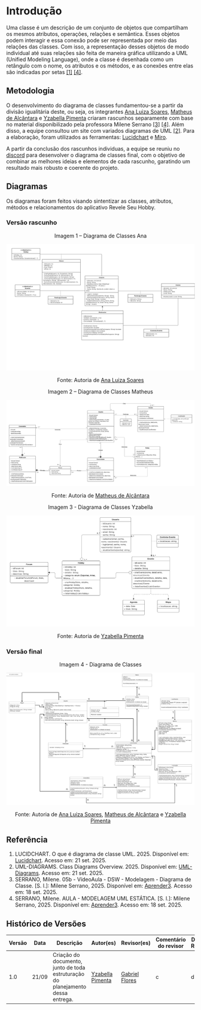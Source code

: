 # Introdução
Uma classe é um descrição de um conjunto de objetos que compartilham os mesmos atributos, operações, relações e semântica. Esses objetos podem interagir e essa conexão pode ser representada por meio das relações das classes. Com isso, a representação desses objetos de modo individual até suas relações são feita de maneira gráfica utilizando a UML (Unified Modeling Language), onde a classe é desenhada como um retângulo com o nome, os atributos e os métodos, e as conexões entre elas são indicadas por setas <a href="#ref1">[1]</a> <a href="#ref4">[4]</a>.

## Metodologia
O desenvolvimento do diagrama de classes fundamentou-se a partir da divisão igualitária deste, ou seja, os integrantes [Ana Luiza Soares](https://github.com/Ana-Luiza-SC), [Matheus de Alcântara](https://github.com/matheusdealcantara) e [Yzabella Pimenta](https://github.com/redjsun) criaram rascunhos separamente com base no material disponibilizado pela professora Milene Serrano <a href="#ref3">[3]</a> <a href="#ref4">[4]</a>. Além disso, a equipe consultou um site com variados diagramas de UML <a href="#ref2">[2]</a>. Para a elaboração, foram utilizados as ferramentas: [Lucidchart](https://www.lucidchart.com/pages/pt/diagramas-de-comunicacao-uml) e [Miro](https://miro.com/app/dashboard).

A partir da conclusão dos rascunhos individuas, a equipe se reuniu no [discord](https://discord.com) para desenvolver o diagrama de classes final, com o objetivo de combinar as melhores ideias e elementos de cada rascunho, garatindo um resultado mais robusto e coerente do projeto. 

## Diagramas
Os diagramas foram feitos visando sintentizar as classes, atributos, métodos e relacionamentos do aplicativo Revele Seu Hobby. 

### Versão rascunho

<p align="center">Imagem 1 – Diagrama de Classes Ana</p>

![diagramaAna](../assets/diagarama-classes/diagrama-ana.png)

<p align="center">Fonte: Autoria de <a href="https://github.com/Ana-Luiza-SC">Ana Luiza Soares</a></p>

<p align="center">Imagem 2 – Diagrama de Classes Matheus</p>

![diagramaMatheus](../assets/diagarama-classes/diagrama-matheus.png)

<p align="center">Fonte: Autoria de <a href="https://github.com/matheusdealcantara">Matheus de Alcântara</a></p>

<p align="center">Imagem 3 - Diagrama de Classes Yzabella</p>

![diagramaYza](../assets/diagarama-classes/diagarama-yza.png)

<p align="center">Fonte: Autoria de <a href="https://github.com/redjsun">Yzabella Pimenta</a></p>

### Versão final

<p align="center">Imagem 4 - Diagrama de Classes</p>

![diagramaFinal](../assets/diagarama-classes/diagrama-final.jpg)

<p align="center">Fonte: Autoria de <a href="https://github.com/Ana-Luiza-SC">Ana Luiza Soares</a>, <a href="https://github.com/matheusdealcantara">Matheus de Alcântara</a> e <a href="https://github.com/redjsun">Yzabella Pimenta</a></p>

## Referência

<ol>
  <li id="ref1">
    LUCIDCHART. O que é diagrama de classe UML. 2025. Disponível em: <a href="https://www.lucidchart.com/pages/pt/o-que-e-diagrama-de-classe-uml">Lucidchart</a>. Acesso em: 21 set. 2025.
  </li>
  <li id="ref2">
    UML-DIAGRAMS. Class Diagrams Overview. 2025. Disponível em: <a href="https://www.uml-diagrams.org/class-diagrams-overview.html">UML-Diagrams</a>. Acesso em: 21 set. 2025.
  </li>
  <li id="ref3">
    SERRANO, Milene. 05b - VídeoAula - DSW - Modelagem - Diagrama de Classe. [S. l.]: Milene Serrano, 2025. Disponível em: <a href="https://unbbr-my.sharepoint.com/:v:/g/personal/mileneserrano_unb_br/EZPNTlqmVjNOqXT1Bm2uUrcBsfMyv68qkyEL_rFMNSEy0g?e=lhFYa3">Aprender3</a>. Acesso em: 18 set. 2025.
  </li>
  <li id="ref4">
    SERRANO, Milene. AULA - MODELAGEM UML ESTÁTICA. [S. l.]: Milene Serrano, 2025. Disponível em: <a href="https://aprender3.unb.br/pluginfile.php/3178387/mod_page/content/1/Arquitetura%20e%20Desenho%20de%20Software%20-%20Aula%20Modelagem%20UML%20Est%C3%A1tica%20-%20Profa.%20Milene.pdf">Aprender3</a>. Acesso em: 18 set. 2025.
  </li>
</ol>

## Histórico de Versões

| Versão | Data       | Descrição                                        | Autor(es)           | Revisor(es)         | Comentário do revisor | Data da Revisão |
|--------|------------|--------------------------------------------------|---------------------|---------------------|----------------------|----------|
| 1.0 | 21/09 | Criação do documento, junto de toda estruturação do planejamento dessa entrega. | [Yzabella Pimenta](https://github.com/redjsun) | [Gabriel Flores](https://github.com/Gabrielfcoelho) | c | d |